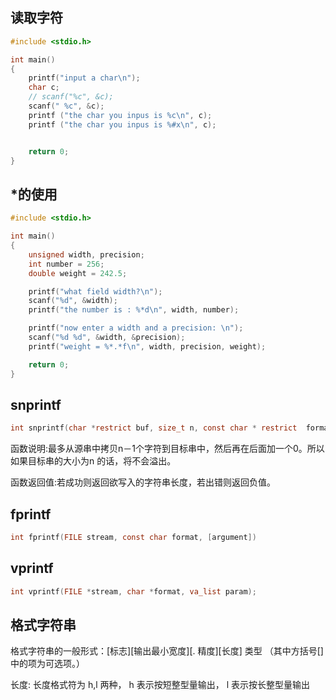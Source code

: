 ## 读取字符
```c
#include <stdio.h>

int main()
{
    printf("input a char\n");
    char c;
    // scanf("%c", &c);
    scanf(" %c", &c);
    printf ("the char you inpus is %c\n", c);
    printf ("the char you inpus is %#x\n", c);


    return 0;
}
```

## *的使用
```c
#include <stdio.h>

int main()
{
    unsigned width, precision;
    int number = 256;
    double weight = 242.5;

    printf("what field width?\n");
    scanf("%d", &width);
    printf("the number is : %*d\n", width, number);

    printf("now enter a width and a precision: \n");
    scanf("%d %d", &width, &precision);
    printf("weight = %*.*f\n", width, precision, weight);

    return 0;
}
```
## snprintf

```c
int snprintf(char *restrict buf, size_t n, const char * restrict  format, ...);
```

函数说明:最多从源串中拷贝n－1个字符到目标串中，然后再在后面加一个0。所以如果目标串的大小为n 的话，将不会溢出。

函数返回值:若成功则返回欲写入的字符串长度，若出错则返回负值。

## fprintf

```c
int fprintf(FILE stream, const char format, [argument])
```

## vprintf

```c
int vprintf(FILE *stream, char *format, va_list param);
```

## 格式字符串

格式字符串的一般形式：\[标志\]\[输出最小宽度\]\[. 精度\]\[长度\] 类型   （其中方括号\[\] 中的项为可选项。）



长度: 长度格式符为 h,l 两种， h 表示按短整型量输出， l 表示按长整型量输出